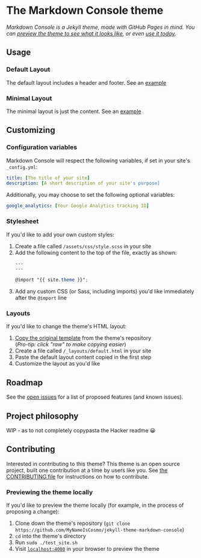 # The Markdown Console theme

*Markdown Console is a Jekyll theme, made with GitHub Pages in mind. You can [preview the theme to see what it looks like](https://mynameiscosmo.github.io/jekyll-theme-markdown-console/), or even [use it today](#usage).*

## Usage

### Default Layout
The default layout includes a header and footer.
See an [example](https://mynameiscosmo.github.io/jekyll-theme-markdown-console/layout-default)

### Minimal Layout
The minimal layout is just the content.
See an [example](https://mynameiscosmo.github.io/jekyll-theme-markdown-console/layout-minimal)

## Customizing

### Configuration variables

Markdown Console will respect the following variables, if set in your site's `_config.yml`:

```yml
title: [The title of your site]
description: [A short description of your site's purpose]
```

Additionally, you may choose to set the following optional variables:

```yml
google_analytics: [Your Google Analytics tracking ID]
```

### Stylesheet

If you'd like to add your own custom styles:

1. Create a file called `/assets/css/style.scss` in your site
2. Add the following content to the top of the file, exactly as shown:
    ```scss
    ---
    ---

    @import "{{ site.theme }}";
    ```
3. Add any custom CSS (or Sass, including imports) you'd like immediately after the `@import` line

### Layouts

If you'd like to change the theme's HTML layout:

1. [Copy the original template](https://github.com/MyNameIsCosmo/jekyll-theme-markdown-console/blob/master/_layouts/default.html) from the theme's repository<br />(*Pro-tip: click "raw" to make copying easier*)
2. Create a file called `/_layouts/default.html` in your site
3. Paste the default layout content copied in the first step
4. Customize the layout as you'd like

## Roadmap

See the [open issues](https://github.com/MyNameIsCosmo/jekyll-theme-markdown-console/issues) for a list of proposed features (and known issues).

## Project philosophy

WIP - as to not completely copypasta the Hacker readme :grinning:

## Contributing

Interested in contributing to this theme? This theme is an open source project, built one contribution at a time by users like you. See [the CONTRIBUTING file](CONTRIBUTING.md) for instructions on how to contribute.

### Previewing the theme locally

If you'd like to preview the theme locally (for example, in the process of proposing a change):

1. Clone down the theme's repository (`git clone https://github.com/MyNameIsCosmo/jekyll-theme-markdown-console`)
2. `cd` into the theme's directory
3. Run `sudo ./test_site.sh`
4. Visit [`localhost:4000`](http://localhost:4000) in your browser to preview the theme

